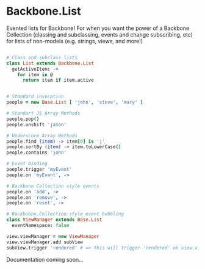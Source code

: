 # Backbone.List

Evented lists for Backbone! For when you want the power of a Backbone Collection
(classing and subclassing, events and change subscribing, etc) for lists
of non-models (e.g. strings, views, and more!)

```coffeescript

# Class and subclass lists
class List extends Backbone.List
  getActiveItem: ->
    for item in @
      return item if item.active


# Standard invocation
people = new Base.List [ 'john', 'steve', 'mary' ]

# Standart JS Array Methods
people.pop()
people.unshift 'jason'

# Underscore Array Methods
people.find (item) -> item[0] is 'j'
people.sortBy (item) -> item.toLowerCase()
people.contains 'john'

# Event binding
poeple.trigger 'myEvent'
people.on 'myEvent', ->

# Backbone Collection style events
people.on 'add', ->
people.on 'remove', ->
people.on 'reset', ->

# Backbobne.Collection style event bubbling
class ViewManager extends Base.List
  eventNamespace: false

view.viewManager = new ViewManager
view.viewManager.add subView
subView.trigger 'rendered' # => This will trigger 'rendered' on view.viewManager

```

Documentation coming soon...